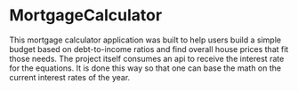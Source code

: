 # MortgageCalculator

This mortgage calculator application was built to help users build a simple budget based on debt-to-income ratios and find overall house prices that fit those needs. 
The project itself consumes an api to receive the interest rate for the equations. It is done this way so that one can base the math on the current interest rates of the year. 
